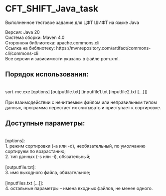 # CFT_SHIFT_Java_task
Выполненное тестовое задание для ЦФТ ШИФТ на языке Java

<p>Версия: Java 20<br>
Система сборки: Maven 4.0<br>
Сторонняя библиотека: apache.commons.cli<br>
Ссылка на библиотеку: https://mvnrepository.com/artifact/commons-cli/commons-cli<br>
Все версии и зависимости указаны в файле pom.xml.<br></p>

<p> <h2>Порядок использования:</h2> <br>
sort-me.exe [options] [outputfile.txt] [inputfile1.txt [inputfile2.txt [...]]] <br><br>
При взаимодействии с нечитаемым файлом или неправильным типом данных, программа перестает их считывать и приступает к сортировке.
<h2>Доступные параметры:</h2> <br>
[options]:<br>
1. режим сортировки (-a или -d), необязательный, по умолчанию сортируем по возрастанию;<br>
2. тип данных (-s или -i), обязательный;<br><br>
[outputfile.txt]:<br>  
3. имя выходного файла, обязательное;<br><br>
[inputfiles.txt [...]]: <br>
4. остальные параметры – имена входных файлов, не менее одного.<br><br></p>
